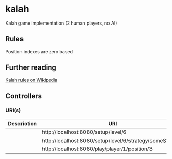 # kalah
Kalah game implementation (2 human players, no AI)

## Rules
Position indexes are zero based

## Further reading
[Kalah rules on Wikipedia](https://en.wikipedia.org/wiki/Kalah)

## Controllers

### URI(s)
Descriotion | URI | Example
----------- | --- | -------
 | | http://localhost:8080/setup/level/6
 | | http://localhost:8080/setup/level/6/strategy/someStrategy
 | | http://localhost:8080/play/player/1/position/3

